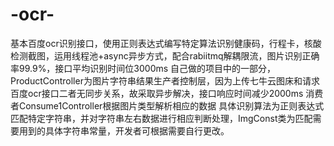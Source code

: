 # -ocr-
基本百度ocr识别接口，使用正则表达式编写特定算法识别健康码，行程卡，核酸检测截图，运用线程池+async异步方式，配合rabiitmq解耦限流，图片识别正确率99.9%，接口平均识别时间位3000ms
自己做的项目中的一部分，ProductController为图片字符串结果生产者控制层，因为上传七牛云图床和请求百度ocr接口二者无同步关系，故采取异步解决，接口响应时间减少2000ms
消费者Consume1Controller根据图片类型解析相应的数据
具体识别算法为正则表达式匹配特定字符串，并对字符串左右数据进行相应判断处理，ImgConst类为匹配需要用到的具体字符串常量，开发者可根据需要自行更改。
